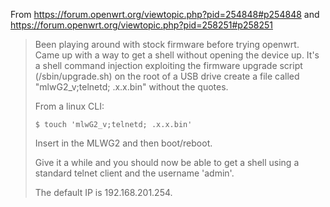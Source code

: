 From https://forum.openwrt.org/viewtopic.php?pid=254848#p254848 and https://forum.openwrt.org/viewtopic.php?pid=258251#p258251

> Been playing around with stock firmware before trying openwrt.
> Came up with a way to get a shell without opening the device up.
> It's a shell command injection exploiting the firmware upgrade script (/sbin/upgrade.sh) on the root
> of a USB drive create a file called "mlwG2_v;telnetd; .x.x.bin" without the quotes.
>
> From a linux CLI:
>
>     $ touch 'mlwG2_v;telnetd; .x.x.bin'
>
> Insert in the MLWG2 and then boot/reboot.
>
> Give it a while and you should now be able to get a shell using a standard telnet client
> and the username 'admin'.
>
> The default IP is 192.168.201.254.
